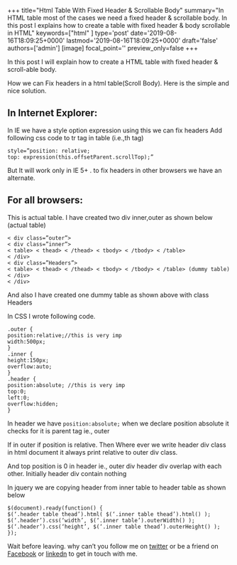 +++
title="Html Table With Fixed Header & Scrollable Body"
summary="In HTML table most of the cases we need a fixed header & scrollable body. In this post I explains how to create a table with fixed header & body scrollable in HTML"
keywords=["html"
]
type='post'
date='2019-08-16T18:09:25+0000'
lastmod='2019-08-16T18:09:25+0000'
draft='false'
authors=['admin']
[image]
focal_point=''
preview_only=false
+++

In this post I will explain how to create a HTML table with fixed header & scroll-able body.

How we can Fix headers in a html table(Scroll Body). Here is the simple and nice solution. 

## In Internet Explorer:
 
In IE we have a style option expression using this we can fix headers
Add following css code to tr tag in table (i.e.,th tag)

```
style=”position: relative; 
top: expression(this.offsetParent.scrollTop);”
```
But It will work only in IE 5+ . to fix headers in other browsers we have an alternate.

## For all browsers:

This is actual table.
I have created two div inner,outer as shown below
(actual table)

```
< div class=”outer”>
< div class=”inner”>
< table> < thead> < /thead> < tbody> < /tbody> < /table>
< /div>
< div class=”Headers”>
< table> < thead> < /thead> < tbody> < /tbody> < /table> (dummy table)
< /div>
< /div>
```

And also I have created one dummy table as shown above with class Headers

In CSS I wrote following code.

```
.outer {
position:relative;//this is very imp
width:500px;
}
.inner {
height:150px;
overflow:auto;
}
.header {
position:absolute; //this is very imp
top:0;
left:0;
overflow:hidden;
}
```

In header we have `position:absolute;` when we declare position absolute it checks for it is parent tag ie., outer

If in outer if position is relative. Then
Where ever we write header div class in html document it always print relative to outer div class.

And top position is 0 in header ie., outer div header div overlap with each other.
Initially header div contain nothing

In jquery we are copying header from inner table to header table as shown below

```
$(document).ready(function() {
$(‘.header table thead’).html( $(‘.inner table thead’).html() );
$(‘.header’).css(‘width’, $(‘.inner table’).outerWidth() );
$(‘.header’).css(‘height’, $(‘.inner table thead’).outerHeight() );
});
```












Wait before leaving.
why can’t you follow me on <a href="https://twitter.com/arungudelli" target="_blank" rel="noopener">twitter</a> or be a friend on <a href="https://www.facebook.com/gudelliArun" target="_blank" rel="noopener">Facebook</a> or  <a href="https://www.linkedin.com/in/arungudelli/" target="_blank" rel="noopener">linkedn</a> to get in touch with me.









